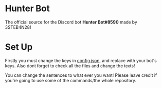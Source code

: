 # Hunter Bot

The official source for the Discord bot **Hunter Bot#8590** made by 3STEB4N28!
# Set Up

Firstly you must change the keys in [config.json](config.json), and replace with your bot's keys. Also dont forget to check all the files and change the texts!

You can change the sentences to what ever you want! Please leave credit if you're going to use some of the commands/the whole repository.
